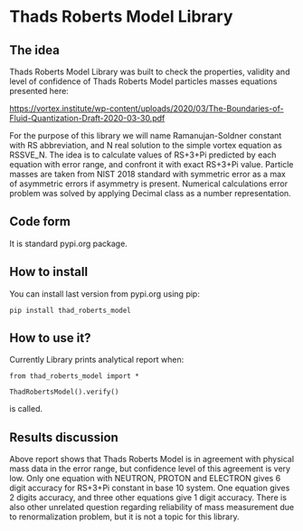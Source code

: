 # Thads Roberts Model Library
## The idea
Thads Roberts Model Library was built to check the properties, validity and level of confidence of Thads Roberts Model particles masses equations presented here:

https://vortex.institute/wp-content/uploads/2020/03/The-Boundaries-of-Fluid-Quantization-Draft-2020-03-30.pdf

For the purpose of this library we will name Ramanujan-Soldner constant with RS abbreviation, and N real solution to the simple vortex equation as RSSVE_N.
The idea is to calculate values of RS+3+Pi predicted by each equation with error range, and confront it with exact RS+3+Pi value.
Particle masses are taken from NIST 2018 standard with symmetric error as a max of asymmetric errors if asymmetry is present.
Numerical calculations error problem was solved by applying Decimal class as a number representation. 

## Code form

It is standard pypi.org package.

## How to install

You can install last version from pypi.org using pip:

`pip install thad_roberts_model`

## How to use it?
Currently Library prints analytical report when:

```
from thad_roberts_model import *

ThadRobertsModel().verify()
```

is called.

## Results discussion

Above report shows that Thads Roberts Model is in agreement with physical mass data in the error range, but confidence level of this agreement is very low.
Only one equation with NEUTRON, PROTON and ELECTRON gives 6 digit accuracy for RS+3+Pi constant in base 10 system.
One equation gives 2 digits accuracy, and three other equations give 1 digit accuracy.
There is also other unrelated question regarding reliability of mass measurement due to renormalization problem, but it is not a topic for this library.
